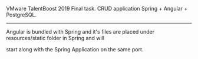 VMware TalentBoost 2019 Final task. CRUD application Spring + Angular +
PostgreSQL.

***

Angular is bundled with Spring and it's files are placed under resources/static
folder in Spring and will

start along with the Spring Application on the same port.
